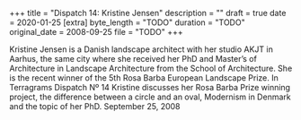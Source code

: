 +++
title = "Dispatch 14: Kristine Jensen"
description = ""
draft = true
date = 2020-01-25
[extra]
byte_length = "TODO"
duration = "TODO"
original_date = 2008-09-25
file = "TODO"
+++

Kristine Jensen is a Danish landscape architect with her studio AKJT in Aarhus, the same city where she received her PhD and Master’s of Architecture in Landscape Architecture from the School of Architecture. She is the recent winner of the 5th Rosa Barba European Landscape Prize. In Terragrams Dispatch Nº 14 Kristine discusses her Rosa Barba Prize winning project, the difference between a circle and an oval, Modernism in Denmark and the topic of her PhD. September 25, 2008
